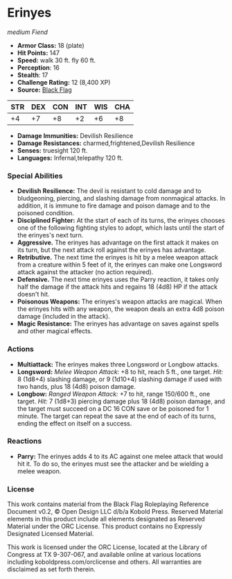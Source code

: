 # Erinyes

*medium* *Fiend*

- **Armor Class:** 18 (plate)
- **Hit Points:** 147 
- **Speed:** walk 30 ft. fly 60 ft.
- **Perception**: 16
- **Stealth**: 17
- **Challenge Rating:** 12 (8,400 XP)
- **Source:** [Black Flag](https://koboldpress.com/kpstore/product/tovrpg-pg-mv/)

| STR | DEX | CON | INT | WIS | CHA |
| --- | --- | --- | --- | --- | --- |
| +4 | +7 | +8 | +2 | +6 | +8 |

- **Damage Immunities:** Devilish Resilience
- **Damage Resistances:** charmed,frightened,Devilish Resilience
- **Senses:** truesight 120 ft.
- **Languages:** Infernal,telepathy 120 ft.

### Special Abilities

- **Devilish Resilience:** The devil is resistant to cold damage and to bludgeoning, piercing, and slashing damage from nonmagical attacks. In addition, it is immune to fire damage and poison damage and to the poisoned condition.
- **Disciplined Fighter:** At the start of each of its turns, the erinyes chooses one of the following fighting styles to adopt, which lasts until the start of the erinyes's next turn.
- **Aggressive.** The erinyes has advantage on the first attack it makes on its turn, but the next attack roll against the erinyes has advantage.
- **Retributive.** The next time the erinyes is hit by a melee weapon attack from a creature within 5 feet of it, the erinyes can make one Longsword attack against the attacker (no action required).
- **Defensive.** The next time erinyes uses the Parry reaction, it takes only half the damage if the attack hits and regains 18 (4d8) HP if the attack doesn't hit.
- **Poisonous Weapons:** The erinyes's weapon attacks are magical. When the erinyes hits with any weapon, the weapon deals an extra 4d8 poison damage (included in the attack).
- **Magic Resistance:** The erinyes has advantage on saves against spells and other magical effects.

### Actions

- **Multiattack:** The erinyes makes three Longsword or Longbow attacks.
- **Longsword:** _Melee Weapon Attack:_ +8 to hit, reach 5 ft., one target. _Hit:_ 8 (1d8+4) slashing damage, or 9 (1d10+4) slashing damage if used with two hands, plus 18 (4d8) poison damage.
- **Longbow:** _Ranged Weapon Attack:_ +7 to hit, range 150/600 ft., one target. _Hit:_ 7 (1d8+3) piercing damage plus 18 (4d8) poison damage, and the target must succeed on a DC 16 CON save or be poisoned for 1 minute. The target can repeat the save at the end of each of its turns, ending the effect on itself on a success.

### Reactions

- **Parry:** The erinyes adds 4 to its AC against one melee attack that would hit it. To do so, the erinyes must see the attacker and be wielding a melee weapon.


### License

This work contains material from the Black Flag Roleplaying Reference Document v0.2, © Open Design LLC d/b/a Kobold Press. Reserved Material elements in this product include all elements designated as Reserved Material under the ORC License. This product contains no Expressly Designated Licensed Material.

This work is licensed under the ORC License, located at the Library of Congress at TX 9-307-067, and available online at various locations including koboldpress.com/orclicense and others. All warranties are disclaimed as set forth therein.
